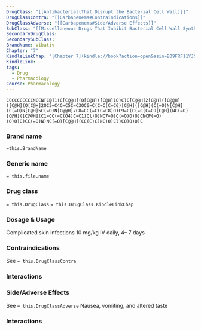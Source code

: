 ```yaml
---
DrugClass: "[[Antibacterial(That Disrupt the Bacterial Cell Wall)]]"
DrugClassContra: "[[Carbapenems#Contraindications]]"
DrugClassAdverse: "[[Carbapenems#Side/Adverse Effects]]"
SubClass: "[[Miscellaneous Drugs That Inhibit Bacterial Cell Wall Synthesis]]"
SecondaryDrugClass: 
SecondarySubClass: 
BrandName: Vibativ
Chapter: "7"
KindleLinkChap: "[Chapter 7](kindle://book?action=open&asin=B09FRF11YJ&location=3380)"
KindleLink: 
tags:
  - Drug
  - Pharmacology
Course: Pharmacology
---
```

```smiles
CCCCCCCCCCNCCN[C@]1(C[C@@H](O[C@H]([C@H]1O)C)O[C@@H]2[C@H]([C@@H]([C@H](O[C@H]2OC3=C4C=C5C=C3OC6=C(C=C(C=C6)[C@H]([C@H](C(=O)N[C@H](C(=O)N[C@H]5C(=O)N[C@@H]7C8=CC(=C(C=C8)O)C9=C(C(=C(C=C9[C@H](NC(=O)[C@H]([C@@H](C1=CC(=C(O4)C=C1)Cl)O)NC7=O)C(=O)O)O)CNCP(=O)(O)O)O)CC(=O)N)NC(=O)[C@@H](CC(C)C)NC)O)Cl)CO)O)O)C
```

### Brand name
`=this.BrandName`
### Generic name
`= this.file.name`

### Drug class 
`= this.DrugClass`
	`= this.DrugClass.KindleLinkChap`

### Dosage & Usage
Complicated skin infections
10 mg/kg IV daily, 4– 7 days

### Contraindications
See `= this.DrugClassContra`

### Interactions

### Side/Adverse Effects
See `= this.DrugClassAdverse`
Nausea, vomiting, and altered taste

### Interactions
